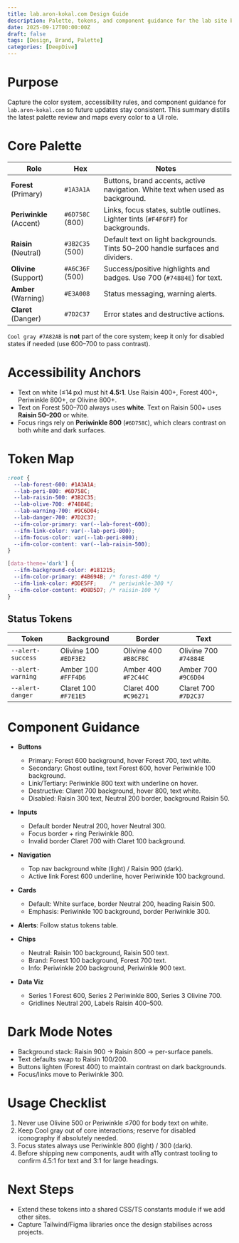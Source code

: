 ```yaml
---
title: lab.aron-kokal.com Design Guide
description: Palette, tokens, and component guidance for the lab site brand system.
date: 2025-09-17T00:00:00Z
draft: false
tags: [Design, Brand, Palette]
categories: [DeepDive]
---
```


# Purpose

Capture the color system, accessibility rules, and component guidance for `lab.aron-kokal.com` so future updates stay consistent. This summary distills the latest palette review and maps every color to a UI role.

# Core Palette

| Role | Hex | Notes |
| --- | --- | --- |
| **Forest** (Primary) | `#1A3A1A` | Buttons, brand accents, active navigation. White text when used as background. |
| **Periwinkle** (Accent) | `#6D758C` (800) | Links, focus states, subtle outlines. Lighter tints (`#F4F6FF`) for backgrounds. |
| **Raisin** (Neutral) | `#3B2C35` (500) | Default text on light backgrounds. Tints 50–200 handle surfaces and dividers. |
| **Olivine** (Support) | `#A6C36F` (500) | Success/positive highlights and badges. Use 700 (`#74884E`) for text. |
| **Amber** (Warning) | `#E3A008` | Status messaging, warning alerts. |
| **Claret** (Danger) | `#7D2C37` | Error states and destructive actions. |

`Cool gray #7A82AB` is **not** part of the core system; keep it only for disabled states if needed (use 600–700 to pass contrast).

# Accessibility Anchors

- Text on white (≤14 px) must hit **4.5:1**. Use Raisin 400+, Forest 400+, Periwinkle 800+, or Olivine 800+.
- Text on Forest 500–700 always uses **white**. Text on Raisin 500+ uses **Raisin 50–200** or white.
- Focus rings rely on **Periwinkle 800** (`#6D758C`), which clears contrast on both white and dark surfaces.

# Token Map

```css
:root {
  --lab-forest-600: #1A3A1A;
  --lab-peri-800: #6D758C;
  --lab-raisin-500: #3B2C35;
  --lab-olive-700: #74884E;
  --lab-warning-700: #9C6D04;
  --lab-danger-700: #7D2C37;
  --ifm-color-primary: var(--lab-forest-600);
  --ifm-link-color: var(--lab-peri-800);
  --ifm-focus-color: var(--lab-peri-800);
  --ifm-color-content: var(--lab-raisin-500);
}

[data-theme='dark'] {
  --ifm-background-color: #181215;
  --ifm-color-primary: #4B694B; /* forest-400 */
  --ifm-link-color: #DDE5FF;    /* periwinkle-300 */
  --ifm-color-content: #D8D5D7; /* raisin-100 */
}
```

## Status Tokens

| Token | Background | Border | Text |
| --- | --- | --- | --- |
| `--alert-success` | Olivine 100 `#EDF3E2` | Olivine 400 `#B8CF8C` | Olivine 700 `#74884E` |
| `--alert-warning` | Amber 100 `#FFF4D6` | Amber 400 `#F2C44C` | Amber 700 `#9C6D04` |
| `--alert-danger` | Claret 100 `#F7E1E5` | Claret 400 `#C96271` | Claret 700 `#7D2C37` |

# Component Guidance

- **Buttons**
  - Primary: Forest 600 background, hover Forest 700, text white.
  - Secondary: Ghost outline, text Forest 600, hover Periwinkle 100 background.
  - Link/Tertiary: Periwinkle 800 text with underline on hover.
  - Destructive: Claret 700 background, hover 800, text white.
  - Disabled: Raisin 300 text, Neutral 200 border, background Raisin 50.

- **Inputs**
  - Default border Neutral 200, hover Neutral 300.
  - Focus border + ring Periwinkle 800.
  - Invalid border Claret 700 with Claret 100 background.

- **Navigation**
  - Top nav background white (light) / Raisin 900 (dark).
  - Active link Forest 600 underline, hover Periwinkle 100 background.

- **Cards**
  - Default: White surface, border Neutral 200, heading Raisin 500.
  - Emphasis: Periwinkle 100 background, border Periwinkle 300.

- **Alerts**: Follow status tokens table.

- **Chips**
  - Neutral: Raisin 100 background, Raisin 500 text.
  - Brand: Forest 100 background, Forest 700 text.
  - Info: Periwinkle 200 background, Periwinkle 900 text.

- **Data Viz**
  - Series 1 Forest 600, Series 2 Periwinkle 800, Series 3 Olivine 700.
  - Gridlines Neutral 200, Labels Raisin 400–500.

# Dark Mode Notes

- Background stack: Raisin 900 → Raisin 800 → per-surface panels.
- Text defaults swap to Raisin 100/200.
- Buttons lighten (Forest 400) to maintain contrast on dark backgrounds.
- Focus/links move to Periwinkle 300.

# Usage Checklist

1. Never use Olivine 500 or Periwinkle ≤700 for body text on white.
2. Keep Cool gray out of core interactions; reserve for disabled iconography if absolutely needed.
3. Focus states always use Periwinkle 800 (light) / 300 (dark).
4. Before shipping new components, audit with a11y contrast tooling to confirm 4.5:1 for text and 3:1 for large headings.

# Next Steps

- Extend these tokens into a shared CSS/TS constants module if we add other sites.
- Capture Tailwind/Figma libraries once the design stabilises across projects.

